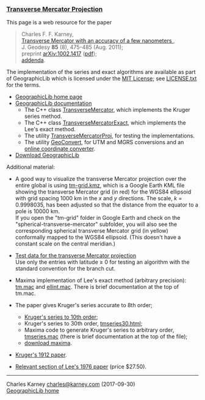 ### [Transverse Mercator Projection](https://geographiclib.sourceforge.io/tm.html)

This page is a web resource for the paper

> Charles F. F. Karney,  
>  [ Transverse Mercator with an accuracy of a few nanometers ](https://doi.org/10.1007/s00190-011-0445-3),  
>  J. Geodesy **85** (8), 475-485 (Aug. 2011);  
>  preprint [arXiv:1002.1417](https://arxiv.org/abs/1002.1417)
> ([pdf](https://arxiv.org/pdf/1002.1417));  
>  [addenda](tm-addenda.html).

The implementation of the series and exact algorithms are available as part of
GeographicLib which is licensed under the [MIT License](https://www.opensource.org/licenses/MIT);
see [LICENSE.txt](LICENSE.txt) for the terms.

  * [GeographicLib home page](index.html)
  * [GeographicLib documentation](C++/doc/)
    * The C++ class [ TransverseMercator](C++/doc/classGeographicLib_1_1TransverseMercator.html), which implements the Kruger series method. 
    * The C++ class [ TransverseMercatorExact](C++/doc/classGeographicLib_1_1TransverseMercatorExact.html), which implements the Lee's exact method. 
    * The utility [ TransverseMercatorProj](C++/doc/TransverseMercatorProj.1.html), for testing the implementations. 
    * The utility [ GeoConvert](C++/doc/GeoConvert.1.html), for UTM and MGRS conversions and an [ online coordinate converter](cgi-bin/GeoConvert). 
  * [ Download GeographicLib](https://sourceforge.net/projects/geographiclib/files/distrib-C++) 

Additional material:

  * A good way to visualize the transverse Mercator projection over the entire global is using [ tm-grid.kmz](tm-grid.kmz),
which is a Google Earth KML file showing the transverse Mercator grid (in red) for the WGS84 ellipsoid with grid spacing
1000 km in the _x_ and _y_ directions. The scale, _k_ = 0.9998035, has been adjusted so that the distance from the equator
to a pole is 10000 km.  
If you open the "tm-grid" folder in Google Earth and check on the "spherical-transverse-mercator" subfolder, you will
also see the corresponding spherical transverse Mercator grid (in yellow) conformally mapped to the WGS84 ellipsoid.
(This doesn't have a constant scale on the central meridian.)

  * [ Test data for the transverse Mercator projection ](https://doi.org/10.5281/zenodo.32470)   
Use only the entries with latitude ≥ 0 for testing an algorithm with the standard convention for the branch cut.

  * Maxima implementation of Lee's exact method (arbitrary precision): [tm.mac](tm.mac) and [ellint.mac](ellint.mac). There is brief documentation at the top of tm.mac. 
  * The paper gives Kruger's series accurate to 8th order; 
    * [ Kruger's series to 10th order](C++/doc/transversemercator.html#tmseries); 
    * Kruger's series to 30th order, [tmseries30.html](C++/doc/tmseries30.html); 
    * Maxima code to generate Kruger's series to arbitrary order, [tmseries.mac](tmseries.mac) (there is brief documentation at the top of the file); 
    * [download maxima](http://maxima.sourceforge.net/). 
  * [ Kruger's 1912 paper](https://doi.org/10.2312/GFZ.b103-krueger28). 
  * [ Relevant section of Lee's 1976 paper](https://doi.org/10.3138/X687-1574-4325-WM62) (price $27.50). 

* * *

Charles Karney [<charles@karney.com>](mailto:charles@karney.com) (2017-09-30)  
[ GeographicLib home ](https://geographiclib.sourceforge.io)

